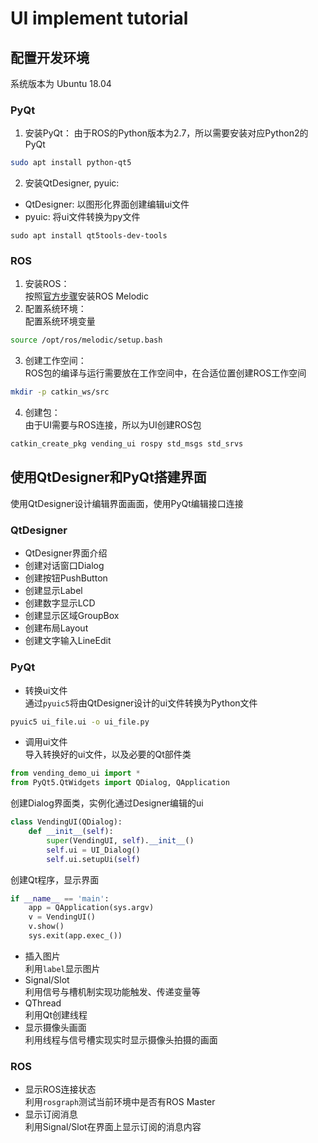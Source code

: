 # UI implement tutorial

## 配置开发环境
系统版本为 Ubuntu 18.04
### PyQt
1. 安装PyQt：
由于ROS的Python版本为2.7，所以需要安装对应Python2的PyQt
```bash
sudo apt install python-qt5
```
2. 安装QtDesigner, pyuic:
- QtDesigner: 以图形化界面创建编辑ui文件
- pyuic: 将ui文件转换为py文件
```
sudo apt install qt5tools-dev-tools
```
### ROS
1. 安装ROS：\
按照[官方步骤](http://wiki.ros.org/melodic/Installation/Ubuntu)安装ROS Melodic
2. 配置系统环境：\
配置系统环境变量
```bash
source /opt/ros/melodic/setup.bash
```
3. 创建工作空间：\
ROS包的编译与运行需要放在工作空间中，在合适位置创建ROS工作空间
```bash
mkdir -p catkin_ws/src
```
4. 创建包：\
由于UI需要与ROS连接，所以为UI创建ROS包
```bash
catkin_create_pkg vending_ui rospy std_msgs std_srvs
```
## 使用QtDesigner和PyQt搭建界面
使用QtDesigner设计编辑界面画面，使用PyQt编辑接口连接
### QtDesigner
- QtDesigner界面介绍
- 创建对话窗口Dialog
- 创建按钮PushButton
- 创建显示Label
- 创建数字显示LCD
- 创建显示区域GroupBox
- 创建布局Layout
- 创建文字输入LineEdit
### PyQt
- 转换ui文件\
通过`pyuic5`将由QtDesigner设计的ui文件转换为Python文件
```bash
pyuic5 ui_file.ui -o ui_file.py
```
- 调用ui文件\
导入转换好的ui文件，以及必要的Qt部件类
```python
from vending_demo_ui import *
from PyQt5.QtWidgets import QDialog, QApplication
```
创建Dialog界面类，实例化通过Designer编辑的ui
```python
class VendingUI(QDialog):
    def __init__(self):
        super(VendingUI, self).__init__()
        self.ui = UI_Dialog()
        self.ui.setupUi(self)
```
创建Qt程序，显示界面
```python
if __name__ == 'main':
    app = QApplication(sys.argv)
    v = VendingUI()
    v.show()
    sys.exit(app.exec_())
```
- 插入图片\
利用`label`显示图片
- Signal/Slot\
利用信号与槽机制实现功能触发、传递变量等
- QThread\
利用Qt创建线程
- 显示摄像头画面\
利用线程与信号槽实现实时显示摄像头拍摄的画面
### ROS
- 显示ROS连接状态\
利用`rosgraph`测试当前环境中是否有ROS Master
- 显示订阅消息\
利用Signal/Slot在界面上显示订阅的消息内容